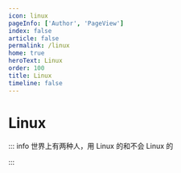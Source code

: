 ```yaml
---
icon: linux
pageInfo: ['Author', 'PageView']
index: false
article: false
permalink: /linux
home: true
heroText: Linux
order: 100
title: Linux
timeline: false
---
```


# Linux

::: info 世界上有两种人，用 Linux 的和不会 Linux 的

:::
<VPCard
  title="Debian"
  desc="说实话，名字有点像Dabian            "
  logo="https://message-stack.oss-cn-beijing.aliyuncs.com/images/b35558552f674caf852512153d21c7dc.png%7Etplv-0es2k971ck-image.webp"
  link="./Debian/"
  background="rgba(259, 330, 150, 0.5)"
/>
<VPCard
  title="Setting"
  desc="Linux还是CenteOs好用，原因是不会其他 "
  logo="https://message-stack.oss-cn-beijing.aliyuncs.com/images/b35558552f674caf852512153d21c7dc.png%7Etplv-0es2k971ck-image.webp"
  link="./Settings/"
  background="rgba(259, 330, 150, 0.5)"
/>
